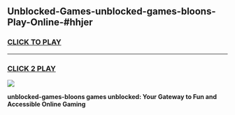 
## Unblocked-Games-unblocked-games-bloons-Play-Online-#hhjer
<h3>
<a href="https://premium.freeplayer.one?title=unblocked-games-bloons&ref=27F">CLICK TO PLAY</a></h3>
<hr>

<h3>
<a href="https://premium.freeplayer.one?title=unblocked-games-bloons&ref=27F">CLICK 2 PLAY</a>
  
</h3>

<a href="https://premium.freeplayer.one?title=unblocked-games-bloons&ref=27F"><img src="https://clearcache.store/games.png"></a>


**unblocked-games-bloons games unblocked: Your Gateway to Fun and Accessible Online Gaming**
